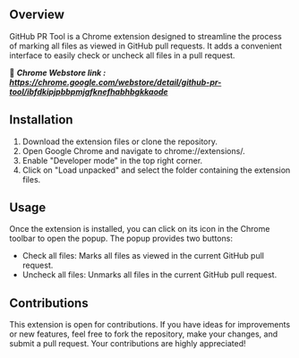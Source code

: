 ## Overview

GitHub PR Tool is a Chrome extension designed to streamline the process of marking all files as viewed in GitHub pull requests. It adds a convenient interface to easily check or uncheck all files in a pull request.

🔗 **_Chrome Webstore link : https://chrome.google.com/webstore/detail/github-pr-tool/ibfdkipjpbbpmjgfknefhabhbgkkaode_**

## Installation

1. Download the extension files or clone the repository.
2. Open Google Chrome and navigate to chrome://extensions/.
3. Enable "Developer mode" in the top right corner.
4. Click on "Load unpacked" and select the folder containing the extension files.

## Usage

Once the extension is installed, you can click on its icon in the Chrome toolbar to open the popup. The popup provides two buttons:

- Check all files: Marks all files as viewed in the current GitHub pull request.
- Uncheck all files: Unmarks all files in the current GitHub pull request.

## Contributions

This extension is open for contributions. If you have ideas for improvements or new features, feel free to fork the repository, make your changes, and submit a pull request. Your contributions are highly appreciated!
